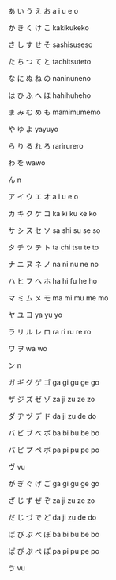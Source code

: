 あ
い
う
え 
お 
a i u e o

か
き
く
け
こ
kakikukeko

さ
し
す 
せ 
そ
sashisuseso

た 
ち
つ
て 
と
tachitsuteto

な
に
ぬ
ね
の
naninuneno

は
ひ 
ふ 
へ
ほ 
hahihuheho 

ま
み
む
め
も
mamimumemo 

や ゆ よ
yayuyo

ら
り
る
れ
ろ
rarirurero

わ
を
wawo

ん
n


ア	イ	ウ	エ	オ a	i	u	e	o

カ	キ	ク	ケ	コ ka	ki	ku	ke	ko

サ	シ	ス	セ	ソ sa	shi	su	se	so

タ	チ	ツ	テ	ト ta	chi	tsu	te	to

ナ	ニ	ヌ	ネ	ノ na	ni	nu	ne	no

ハ	ヒ	フ	ヘ	ホ ha	hi	fu	he	ho

マ	ミ	ム	メ	モ ma	mi	mu	me	mo

ヤ	ユ	ヨ ya	yu	yo

ラ	リ	ル	レ	ロ ra	ri	ru	re	ro

ワ	ヲ wa	wo

ン n

ガ	ギ	グ	ゲ	ゴ ga	gi	gu	ge	go

ザ	ジ	ズ	ゼ	ゾ za	ji	zu	ze	zo

ダ	ヂ	ヅ	デ	ド da	ji	zu	de	do

バ	ビ	ブ	ベ	ボ ba	bi	bu	be	bo

パ	ピ	プ	ペ ポ pa	pi	pu	pe	po

ヴ vu

が	ぎ	ぐ	げ	ご ga	gi	gu	ge	go

ざ	じ	ず	ぜ	ぞ za	ji	zu	ze	zo

だ	じ	づ	で	ど da	ji	zu	de	do

ば	び	ぶ	べ	ぼ ba	bi	bu	be	bo

ぱ	ぴ	ぷ	ぺ ぽ pa	pi	pu	pe	po

ゔ vu
